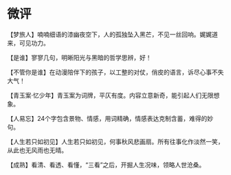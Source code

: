 # 微评

【梦旅人】喃喃细语的漆幽夜空下，人的孤独坠入黑芒，不见一丝回响。娓娓道来，可见功力。 

【是谁】寥寥几句，明晰阳光与黑暗的哲学思辨，好！ 

【不管你是谁】在动漫陪伴下的孩子，以工整的对仗，俏皮的语言，诉尽心事不失大气！ 

【青玉案·忆少年】青玉案为词牌，平仄有度。内容立意新奇，能引起人们无限想象。 

【人易忘】24个字包含景物、情感，用词精确，情感表达克制含蓄，难得的妙句。 

【人生若只如初见】人生若只如初见，何事秋风悲画扇。所有往事化作淡然一笑，从此也无风雨也无晴。 

【成熟】看清、看透、看懂，“三看”之后，开掘人生况味，领略人世沧桑。